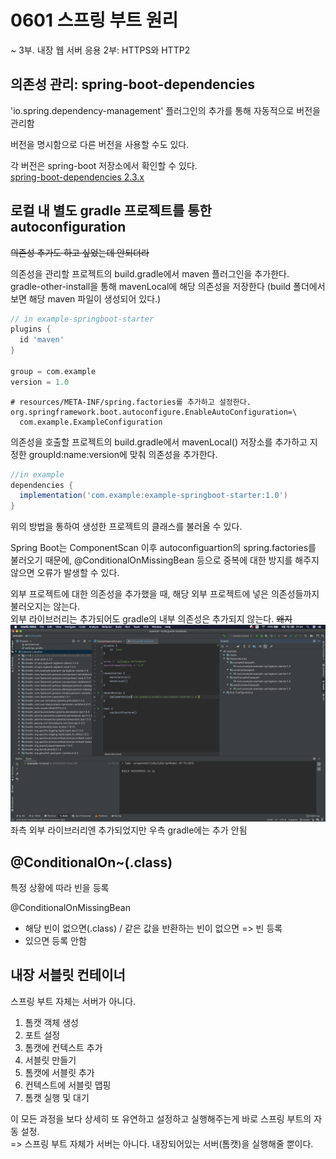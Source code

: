 # 0601 스프링 부트 원리

~ 3부. 내장 웹 서버 응용 2부: HTTPS와 HTTP2

## 의존성 관리: spring-boot-dependencies

'io.spring.dependency-management' 플러그인의 추가를 통해 자동적으로 버전을 관리함

버전을 명시함으로 다른 버전을 사용할 수도 있다.

각 버전은 spring-boot 저장소에서 확인할 수 있다.  
[spring-boot-dependencies 2.3.x](https://github.com/spring-projects/spring-boot/tree/2.3.x/spring-boot-project/spring-boot-dependencies)

## 로컬 내 별도 gradle 프로젝트를 통한 autoconfiguration

~~의존성 추가도 하고 싶었는데 안되더라~~

의존성을 관리할 프로젝트의 build.gradle에서 maven 플러그인을 추가한다.  
gradle-other-install을 통해 mavenLocal에 해당 의존성을 저장한다 (build 폴더에서 보면 해당 maven 파일이 생성되어 있다.)

```groovy
// in example-springboot-starter
plugins {
  id 'maven'
}

group = com.example
version = 1.0
```
```properties
# resources/META-INF/spring.factories를 추가하고 설정한다.
org.springframework.boot.autoconfigure.EnableAutoConfiguration=\
  com.example.ExampleConfiguration
```

의존성을 호출할 프로젝트의 build.gradle에서 mavenLocal() 저장소를 추가하고 지정한 groupId:name:version에 맞춰 의존성을 추가한다.

```groovy
//in example
dependencies {
  implementation('com.example:example-springboot-starter:1.0')
}
```
위의 방법을 통하여 생성한 프로젝트의 클래스를 불러올 수 있다.

Spring Boot는 ComponentScan 이후 autoconfiguartion의 spring.factories를 불러오기 때문에, @ConditionalOnMissingBean 등으로 중복에 대한 방지를 해주지 않으면 오류가 발생할 수 있다.

외부 프로젝트에 대한 의존성을 추가했을 때, 해당 외부 프로젝트에 넣은 의존성들까지 불러오지는 않는다.  
외부 라이브러리는 추가되어도 gradle의 내부 의존성은 추가되지 않는다. ~~왜지~~
![photo/0601.png](photo/0601.png)
좌측 외부 라이브러리엔 추가되었지만 우측 gradle에는 추가 안됨

## @ConditionalOn~(.class)

특정 상황에 따라 빈을 등록

@ConditionalOnMissingBean
 - 해당 빈이 없으면(.class) / 같은 값을 반환하는 빈이 없으면 => 빈 등록
 - 있으면 등록 안함

## 내장 서블릿 컨테이너

스프링 부트 자체는 서버가 아니다.
  1. 톰캣 객체 생성
  2. 포트 설정
  3. 톰캣에 컨텍스트 추가
  4. 서블릿 만들기
  5. 톰캣에 서블릿 추가
  6. 컨텍스트에 서블릿 맵핑
  7. 톰캣 실행 및 대기  
  
이 모든 과정을 보다 상세히 또 유연하고 설정하고 실행해주는게 바로 스프링 부트의 자동 설정.  
=> 스프링 부트 자체가 서버는 아니다. 내장되어있는 서버(톰캣)을 실행해줄 뿐이다.